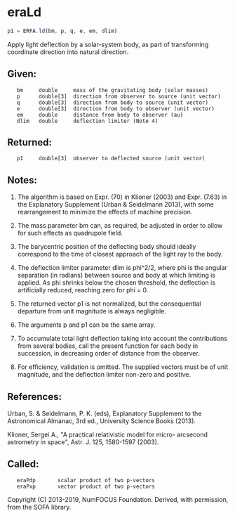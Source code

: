 # eraLd

```js
p1 = ERFA.ld(bm, p, q, e, em, dlim)
```

Apply light deflection by a solar-system body, as part of
transforming coordinate direction into natural direction.

## Given:
```
   bm     double     mass of the gravitating body (solar masses)
   p      double[3]  direction from observer to source (unit vector)
   q      double[3]  direction from body to source (unit vector)
   e      double[3]  direction from body to observer (unit vector)
   em     double     distance from body to observer (au)
   dlim   double     deflection limiter (Note 4)
```

## Returned:
```
   p1     double[3]  observer to deflected source (unit vector)
```

## Notes:

1) The algorithm is based on Expr. (70) in Klioner (2003) and
   Expr. (7.63) in the Explanatory Supplement (Urban & Seidelmann
   2013), with some rearrangement to minimize the effects of machine
   precision.

2) The mass parameter bm can, as required, be adjusted in order to
   allow for such effects as quadrupole field.

3) The barycentric position of the deflecting body should ideally
   correspond to the time of closest approach of the light ray to
   the body.

4) The deflection limiter parameter dlim is phi^2/2, where phi is
   the angular separation (in radians) between source and body at
   which limiting is applied.  As phi shrinks below the chosen
   threshold, the deflection is artificially reduced, reaching zero
   for phi = 0.

5) The returned vector p1 is not normalized, but the consequential
   departure from unit magnitude is always negligible.

6) The arguments p and p1 can be the same array.

7) To accumulate total light deflection taking into account the
   contributions from several bodies, call the present function for
   each body in succession, in decreasing order of distance from the
   observer.

8) For efficiency, validation is omitted.  The supplied vectors must
   be of unit magnitude, and the deflection limiter non-zero and
   positive.

## References:

   Urban, S. & Seidelmann, P. K. (eds), Explanatory Supplement to
   the Astronomical Almanac, 3rd ed., University Science Books
   (2013).

   Klioner, Sergei A., "A practical relativistic model for micro-
   arcsecond astrometry in space", Astr. J. 125, 1580-1597 (2003).

## Called:
```
   eraPdp       scalar product of two p-vectors
   eraPxp       vector product of two p-vectors
```

Copyright (C) 2013-2019, NumFOCUS Foundation.
Derived, with permission, from the SOFA library.
